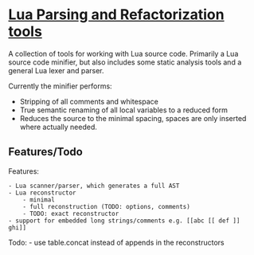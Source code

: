 [Lua Parsing and Refactorization tools](https://github.com/stravant/LuaMinify)
=========

A collection of tools for working with Lua source code. Primarily a Lua source code minifier, but also includes some static analysis tools and a general Lua lexer and parser.

Currently the minifier performs:

- Stripping of all comments and whitespace
- True semantic renaming of all local variables to a reduced form
- Reduces the source to the minimal spacing, spaces are only inserted where actually needed.

Features/Todo
-------------
Features:

    - Lua scanner/parser, which generates a full AST
    - Lua reconstructor
        - minimal
        - full reconstruction (TODO: options, comments)
        - TODO: exact reconstructor
    - support for embedded long strings/comments e.g. [[abc [[ def ]] ghi]]

Todo:
    - use table.concat instead of appends in the reconstructors